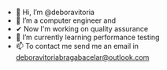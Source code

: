 - 👋 Hi, I’m @deboravitoria
- 👀 I’m a computer engineer and
- ✔ Now I'm working on quality assurance
- 🌱 I’m currently learning performance testing
- 📫 To contact me send me an email in deboravitoriabragabacelar@outlook.com

<!---
deboravitoria/deboravitoria is a ✨ special ✨ repository because its `README.md` (this file) appears on your GitHub profile.
You can click the Preview link to take a look at your changes.
--->
